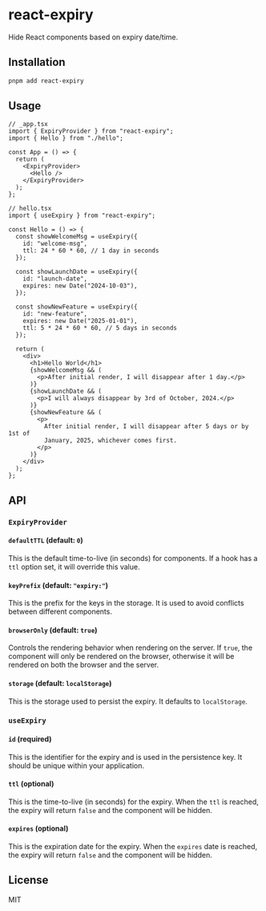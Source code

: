 # react-expiry

Hide React components based on expiry date/time.

## Installation

```bash
pnpm add react-expiry
```

## Usage

```tsx
// _app.tsx
import { ExpiryProvider } from "react-expiry";
import { Hello } from "./hello";

const App = () => {
  return (
    <ExpiryProvider>
      <Hello />
    </ExpiryProvider>
  );
};

// hello.tsx
import { useExpiry } from "react-expiry";

const Hello = () => {
  const showWelcomeMsg = useExpiry({
    id: "welcome-msg",
    ttl: 24 * 60 * 60, // 1 day in seconds
  });

  const showLaunchDate = useExpiry({
    id: "launch-date",
    expires: new Date("2024-10-03"),
  });

  const showNewFeature = useExpiry({
    id: "new-feature",
    expires: new Date("2025-01-01"),
    ttl: 5 * 24 * 60 * 60, // 5 days in seconds
  });

  return (
    <div>
      <h1>Hello World</h1>
      {showWelcomeMsg && (
        <p>After initial render, I will disappear after 1 day.</p>
      )}
      {showLaunchDate && (
        <p>I will always disappear by 3rd of October, 2024.</p>
      )}
      {showNewFeature && (
        <p>
          After initial render, I will disappear after 5 days or by 1st of
          January, 2025, whichever comes first.
        </p>
      )}
    </div>
  );
};
```

## API

### `ExpiryProvider`

#### `defaultTTL` (default: `0`)

This is the default time-to-live (in seconds) for components. If a hook
has a `ttl` option set, it will override this value.

#### `keyPrefix` (default: `"expiry:"`)

This is the prefix for the keys in the storage. It is used to avoid conflicts
between different components.

#### `browserOnly` (default: `true`)

Controls the rendering behavior when rendering on the server. If `true`, the
component will only be rendered on the browser, otherwise it will be rendered
on both the browser and the server.

#### `storage` (default: `localStorage`)

This is the storage used to persist the expiry. It defaults to `localStorage`.

### `useExpiry`

#### `id` (required)

This is the identifier for the expiry and is used in the persistence key. It should be unique within your application.

#### `ttl` (optional)

This is the time-to-live (in seconds) for the expiry. When the `ttl` is reached, the expiry will return `false` and the component will be hidden.

#### `expires` (optional)

This is the expiration date for the expiry. When the `expires` date is reached, the expiry will return `false` and the component will be hidden.

## License

MIT
